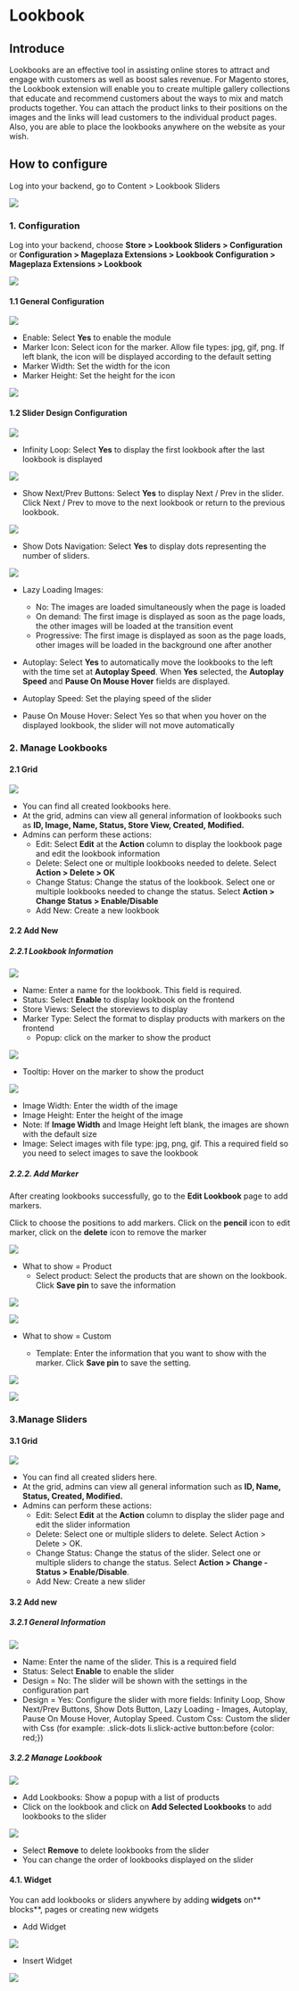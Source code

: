 # Lookbook

## Introduce 
Lookbooks are an effective tool in assisting online stores to attract and engage with customers as well as boost sales revenue. For Magento stores, the Lookbook extension will enable you to create multiple gallery collections that educate and recommend customers about the ways to mix and match products together. You can attach the product links to their positions on the images and the links will lead customers to the individual product pages. Also, you are able to place the lookbooks anywhere on the website as your wish. 

## How to configure 

Log into your backend, go to Content > Lookbook Sliders

![](https://i.imgur.com/8JVwbYl.png)

### 1. Configuration 

Log into your backend, choose **Store > Lookbook Sliders > Configuration** or **Configuration > Mageplaza Extensions > Lookbook Configuration > Mageplaza Extensions > Lookbook**

![](https://i.imgur.com/dYhUBLh.png)

#### 1.1 General Configuration

![](https://i.imgur.com/zHaDNe3.png)

- Enable: Select **Yes** to enable the module 
- Marker Icon: Select icon for the marker. Allow file types: jpg, gif, png. If left blank, the icon will be displayed according to the default setting
- Marker Width: Set the width for the icon
- Marker Height: Set the height for the icon

![](https://i.imgur.com/CzS2c7t.png)
  
#### 1.2 Slider Design Configuration

![](https://i.imgur.com/up1bEYb.png)

- Infinity Loop: Select **Yes** to display the first lookbook after the last lookbook is displayed

![](https://i.imgur.com/WDNAeH3.gif)

- Show Next/Prev Buttons: Select **Yes** to display Next / Prev in the slider. Click Next / Prev to move to the next lookbook or return to the previous lookbook.

![](https://i.imgur.com/veI3PQg.gif)

- Show Dots Navigation: Select **Yes** to display dots representing the number of sliders.

![](https://i.imgur.com/WDNAeH3.gif)

- Lazy Loading Images: 

  - No: The images are loaded simultaneously when the page is loaded
  - On demand: The first image is displayed as soon as the page loads, the other images will be loaded at the transition event
  - Progressive: The first image is displayed as soon as the page loads, other images will be loaded in the background one after another

- Autoplay: Select **Yes** to automatically move the lookbooks to the left with the time set at **Autoplay Speed**. When **Yes** selected, the **Autoplay Speed** and **Pause On Mouse Hover** fields are displayed.
- Autoplay Speed: Set the playing speed of the slider 
- Pause On Mouse Hover: Select Yes so that when you hover on the displayed lookbook, the slider will not move automatically

### 2. Manage Lookbooks

#### 2.1 Grid

![](https://i.imgur.com/9eAEeJ4.png)

- You can find all created lookbooks here. 
- At the grid, admins can view all general information of lookbooks such as **ID, Image, Name, Status, Store View, Created, Modified.**
- Admins can perform these actions: 
  - Edit: Select **Edit** at the **Action** column to display the lookbook page and edit the lookbook information 
  - Delete: Select one or multiple lookbooks needed to delete. Select **Action > Delete > OK** 
  - Change Status: Change the status of the lookbook. Select one or multiple lookbooks needed to change the status. Select **Action > Change Status > Enable/Disable**
  - Add New: Create a new lookbook 

#### 2.2 Add New

##### 2.2.1 Lookbook Information

![](https://i.imgur.com/uzCym49.png)

- Name: Enter a name for the lookbook. This field is required. 
- Status: Select **Enable** to display lookbook on the frontend  
- Store Views: Select the storeviews to display 
- Marker Type: Select the format to display products with markers on the frontend
  - Popup: click on the marker to show the product

![](https://i.imgur.com/DmUdzdZ.png)

  - Tooltip: Hover on the marker to show the product 

![](https://i.imgur.com/uqs8n4D.png)

- Image Width: Enter the width of the image
- Image Height: Enter the height of the image 
- Note: If **Image Width** and Image Height left blank, the images are shown with the default size  
- Image: Select images with file type: jpg, png, gif. This a required field so you need to select images to save the lookbook 

##### 2.2.2. Add Marker

After creating lookbooks successfully, go to the **Edit Lookbook** page to add markers.

Click to choose the positions to add markers. Click on the **pencil** icon to edit marker, click on the **delete** icon to remove the marker  

![](https://i.imgur.com/tr7v5qV.png)

- What to show = Product
  - Select product: Select the products that are shown on the lookbook. Click **Save pin** to save the information

![](https://i.imgur.com/7PCeG0K.png)

![](https://i.imgur.com/c8Bmdyj.png)

- What to show = Custom

  - Template: Enter the information that you want to show with the marker. Click **Save pin** to save the setting. 

![](https://i.imgur.com/K4iQtrI.png)

![](https://i.imgur.com/OAzRgXG.png)

### 3.Manage Sliders

#### 3.1 Grid

![](https://i.imgur.com/VqVB4lV.png)

- You can find all created sliders here. 
- At the grid, admins can view all general information such as **ID, Name, Status, Created, Modified.**
- Admins can perform these actions: 
  - Edit: Select **Edit** at the **Action** column to display the slider page and edit the slider information
  - Delete: Select one or multiple sliders to delete. Select Action > Delete > OK.
  - Change Status: Change the status of the slider. Select one or multiple sliders to change the status. Select **Action > Change   - Status > Enable/Disable**.
  - Add New: Create a new slider

#### 3.2 Add new

##### 3.2.1 General Information

![](https://i.imgur.com/VEIUWvi.png)

- Name: Enter the name of the slider. This is a required field 
- Status: Select **Enable** to enable the slider  
- Design = No: The slider will be shown with the settings in the configuration part 
- Design = Yes: Configure the slider with more fields: Infinity Loop, Show Next/Prev Buttons, Show Dots Button, Lazy Loading - Images, Autoplay, Pause On Mouse Hover, Autoplay Speed. 
Custom Css: Custom the slider with Css (for example: .slick-dots li.slick-active button:before {color: red;})

##### 3.2.2 Manage Lookbook

![](https://i.imgur.com/MhXOrwG.png)

- Add Lookbooks: Show a popup with a list of products 
- Click on the lookbook and click on **Add Selected Lookbooks** to add lookbooks to the slider 

![](https://i.imgur.com/w5bmV5F.png)

- Select **Remove** to delete lookbooks from the slider 
- You can change the order of lookbooks displayed on the slider

#### 4.1. Widget

You can add lookbooks or sliders anywhere by adding **widgets** on** blocks**, pages or creating new widgets
  - Add Widget

![](https://i.imgur.com/3nFRffB.gif)

- Insert Widget

![](https://i.imgur.com/3nFRffB.gif)
